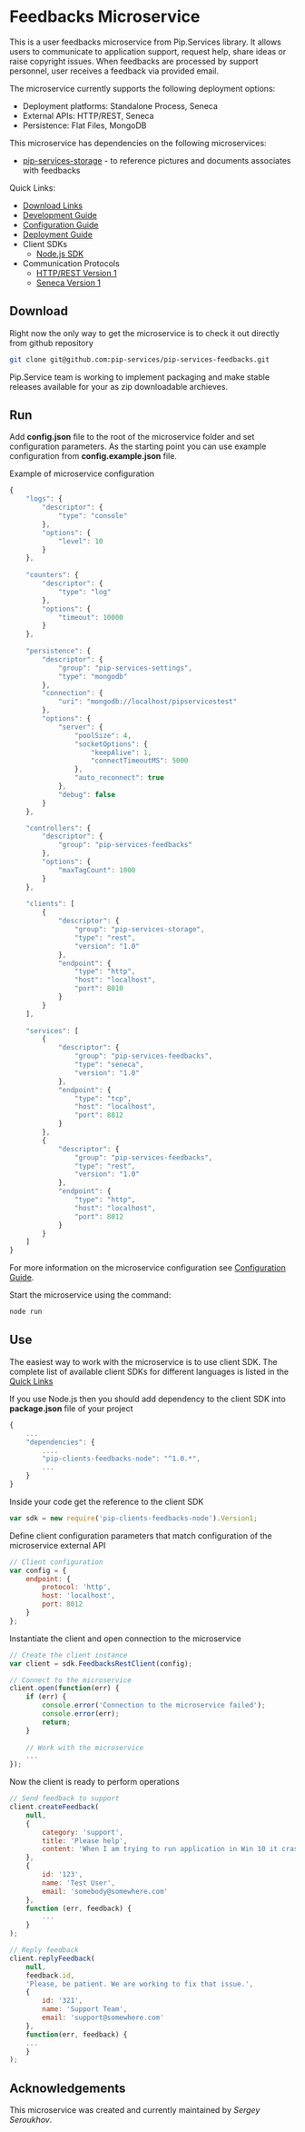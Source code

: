 # Feedbacks Microservice

This is a user feedbacks microservice from Pip.Services library. 
It allows users to communicate to application support, request help, share ideas or raise copyright issues.
When feedbacks are processed by support personnel, user receives a feedback via provided email.

The microservice currently supports the following deployment options:
* Deployment platforms: Standalone Process, Seneca
* External APIs: HTTP/REST, Seneca
* Persistence: Flat Files, MongoDB

This microservice has dependencies on the following microservices:
- [pip-services-storage](https://github.com/pip-services/pip-services-storage) - to reference pictures and documents associates with feedbacks

<a name="links"></a> Quick Links:

* [Download Links](doc/Downloads.md)
* [Development Guide](doc/Development.md)
* [Configuration Guide](doc/Configuration.md)
* [Deployment Guide](doc/Deployment.md)
* Client SDKs
  - [Node.js SDK](https://github.com/pip-services/pip-clients-feedbacks-node)
* Communication Protocols
  - [HTTP/REST Version 1](doc/RestProtocolV1.md)
  - [Seneca Version 1](doc/SenecaProtocolV1.md)

## Download

Right now the only way to get the microservice is to check it out directly from github repository
```bash
git clone git@github.com:pip-services/pip-services-feedbacks.git
```

Pip.Service team is working to implement packaging and make stable releases available for your 
as zip downloadable archieves.

## Run

Add **config.json** file to the root of the microservice folder and set configuration parameters.
As the starting point you can use example configuration from **config.example.json** file. 

Example of microservice configuration
```javascript
{    
    "logs": {
        "descriptor": {
            "type": "console"
        },
        "options": {
            "level": 10
        }
    },
    
    "counters": {
        "descriptor": {
            "type": "log"
        },
        "options": {
            "timeout": 10000
        }
    },
    
    "persistence": {
        "descriptor": {
            "group": "pip-services-settings",            
            "type": "mongodb"
        },
        "connection": {
            "uri": "mongodb://localhost/pipservicestest"
        },
        "options": {
            "server": {
                "poolSize": 4,
                "socketOptions": {
                    "keepAlive": 1,
                    "connectTimeoutMS": 5000
                },
                "auto_reconnect": true
            },
            "debug": false        
        }
    },

    "controllers": {
        "descriptor": {
            "group": "pip-services-feedbacks"            
        },
        "options": {
            "maxTagCount": 1000
        }
    },    
    
    "clients": [
        {
            "descriptor": {
                "group": "pip-services-storage",            
                "type": "rest",
                "version": "1.0"
            },
            "endpoint": {
                "type": "http",
                "host": "localhost",
                "port": 8010
            }
        }
    ],
    
    "services": [
        {
            "descriptor": {
                "group": "pip-services-feedbacks",            
                "type": "seneca",
                "version": "1.0"
            },
            "endpoint": {
                "type": "tcp",
                "host": "localhost",
                "port": 8812
            }
        },
        {
            "descriptor": {
                "group": "pip-services-feedbacks",            
                "type": "rest",
                "version": "1.0"
            },
            "endpoint": {
                "type": "http",
                "host": "localhost",
                "port": 8012
            }
        }
    ]
}
```
 
For more information on the microservice configuration see [Configuration Guide](Configuration.md).

Start the microservice using the command:
```bash
node run
```

## Use

The easiest way to work with the microservice is to use client SDK. 
The complete list of available client SDKs for different languages is listed in the [Quick Links](#links)

If you use Node.js then you should add dependency to the client SDK into **package.json** file of your project
```javascript
{
    ...
    "dependencies": {
        ....
        "pip-clients-feedbacks-node": "^1.0.*",
        ...
    }
}
```

Inside your code get the reference to the client SDK
```javascript
var sdk = new require('pip-clients-feedbacks-node').Version1;
```

Define client configuration parameters that match configuration of the microservice external API
```javascript
// Client configuration
var config = {
    endpoint: {
        protocol: 'http',
        host: 'localhost', 
        port: 8012
    }
};
```

Instantiate the client and open connection to the microservice
```javascript
// Create the client instance
var client = sdk.FeedbacksRestClient(config);

// Connect to the microservice
client.open(function(err) {
    if (err) {
        console.error('Connection to the microservice failed');
        console.error(err);
        return;
    }
    
    // Work with the microservice
    ...
});
```

Now the client is ready to perform operations
```javascript
// Send feedback to support
client.createFeedback(
    null,
    {
        category: 'support',
        title: 'Please help',
        content: 'When I am trying to run application in Win 10 it crashes'
    },
    {
        id: '123',
        name: 'Test User',
        email: 'somebody@somewhere.com'
    },
    function (err, feedback) {
        ...
    }
);
```

```javascript
// Reply feedback
client.replyFeedback(
    null,
    feedback.id,
    'Please, be patient. We are working to fix that issue.',
    {
        id: '321',
        name: 'Support Team',
        email: 'support@somewhere.com'
    },
    function(err, feedback) {
    ...    
    }
);
```    

## Acknowledgements

This microservice was created and currently maintained by *Sergey Seroukhov*.


